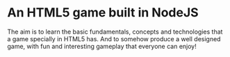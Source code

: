 # An HTML5 game built in NodeJS
The aim is to learn the basic fundamentals, concepts and technologies that a game specially in HTML5 has. And to somehow produce a well designed game, with fun and interesting gameplay that everyone can enjoy!